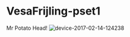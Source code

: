 # VesaFrijling-pset1
Mr Potato Head!
![device-2017-02-14-124238](https://cloud.githubusercontent.com/assets/25686438/22927747/4d5f748c-f2b3-11e6-8120-163bee785d0d.png)
